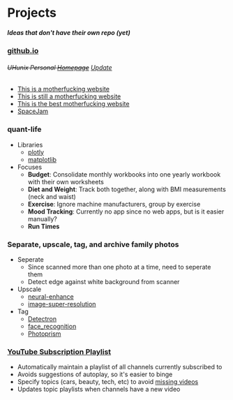 # Projects
##### Ideas that don't have their own repo (yet)

### [github.io](https://allthroughthenight.github.io)
###### ~~UHunix Personal [Homepage](http://hawaii.edu/askus/694)~~ [Update](https://github.com/allthroughthenight/projects/tree/master/misc/uh-ssh.png)
* [This is a motherfucking website](http://motherfuckingwebsite.com)
* [This is still a motherfucking website](http://bettermotherfuckingwebsite.com)
* [This is the best motherfucking website](https://thebestmotherfucking.website)
* [SpaceJam](https://spacejam.com/archive/spacejam/movie/jam.htm)

### quant-life
* Libraries
	* [plotly](https://plot.ly/)
	* [matplotlib](https://matplotlib.org/)
* Focuses
	* **Budget**: Consolidate monthly workbooks into one yearly workbook with their own worksheets
	* **Diet and Weight**: Track both together, along with BMI measurements (neck and waist)
	* **Exercise**: Ignore machine manufacturers, group by exercise
	* **Mood Tracking**: Currently no app since no web apps, but is it easier manually?
	* **Run Times**

### Separate, upscale, tag, and archive family photos
* Seperate
	* Since scanned more than one photo at a time, need to seperate them
	* Detect edge against white background from scanner
* Upscale
	* [neural-enhance](https://github.com/alexjc/neural-enhance)
	* [image-super-resolution](https://github.com/idealo/image-super-resolution)
* Tag
	* [Detectron](https://github.com/facebookresearch/Detectron)
	* [face_recognition](https://github.com/ageitgey/face_recognition)
	* [Photoprism](https://github.com/photoprism/photoprism)

### [YouTube Subscription Playlist](https://github.com/Elijas/auto-youtube-subscription-playlist-2)
* Automatically maintain a playlist of all channels currently subscribed to
* Avoids suggestions of autoplay, so it's easier to binge
* Specify topics (cars, beauty, tech, etc) to avoid [missing videos](https://www.tubefilter.com/2018/05/24/youtube-subscription-feed-algorithm-test/)
* Updates topic playlists when channels have a new video
